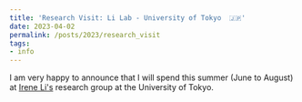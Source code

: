 ```yaml
---
title: 'Research Visit: Li Lab - University of Tokyo  🇯🇵'
date: 2023-04-02
permalink: /posts/2023/research_visit
tags:
- info
---
```


I am very happy to announce that I will spend this summer (June to August) at [Irene Li's](https://ireneli.eu) research group at the University of Tokyo. 


